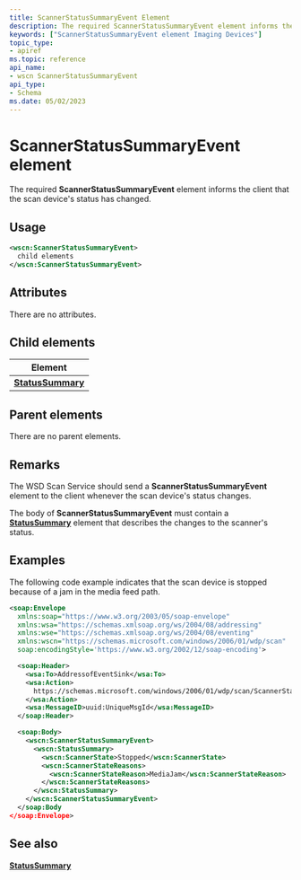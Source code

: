 ```yaml
---
title: ScannerStatusSummaryEvent Element
description: The required ScannerStatusSummaryEvent element informs the client that the scan device's status has changed.
keywords: ["ScannerStatusSummaryEvent element Imaging Devices"]
topic_type:
- apiref
ms.topic: reference
api_name:
- wscn ScannerStatusSummaryEvent
api_type:
- Schema
ms.date: 05/02/2023
---
```


# ScannerStatusSummaryEvent element

The required **ScannerStatusSummaryEvent** element informs the client that the scan device's status has changed.

## Usage

```xml
<wscn:ScannerStatusSummaryEvent>
  child elements
</wscn:ScannerStatusSummaryEvent>
```

## Attributes

There are no attributes.

## Child elements

| Element |
|--|
| [**StatusSummary**](statussummary.md) |

## Parent elements

There are no parent elements.

## Remarks

The WSD Scan Service should send a **ScannerStatusSummaryEvent** element to the client whenever the scan device's status changes.

The body of **ScannerStatusSummaryEvent** must contain a [**StatusSummary**](statussummary.md) element that describes the changes to the scanner's status.

## Examples

The following code example indicates that the scan device is stopped because of a jam in the media feed path.

```xml
<soap:Envelope
  xmlns:soap="https://www.w3.org/2003/05/soap-envelope"
  xmlns:wsa="https://schemas.xmlsoap.org/ws/2004/08/addressing"
  xmlns:wse="https://schemas.xmlsoap.org/ws/2004/08/eventing"
  xmlns:wscn="https://schemas.microsoft.com/windows/2006/01/wdp/scan"
  soap:encodingStyle='https://www.w3.org/2002/12/soap-encoding'>

  <soap:Header>
    <wsa:To>AddressofEventSink</wsa:To>
    <wsa:Action>
      https://schemas.microsoft.com/windows/2006/01/wdp/scan/ScannerStatusSummaryEvent
    </wsa:Action>
    <wsa:MessageID>uuid:UniqueMsgId</wsa:MessageID>
  </soap:Header>

  <soap:Body>
    <wscn:ScannerStatusSummaryEvent>
      <wscn:StatusSummary>
        <wscn:ScannerState>Stopped</wscn:ScannerState>
        <wscn:ScannerStateReasons>
          <wscn:ScannerStateReason>MediaJam</wscn:ScannerStateReason>
        </wscn:ScannerStateReasons>
      </wscn:StatusSummary>
    </wscn:ScannerStatusSummaryEvent>
  </soap:Body
</soap:Envelope>
```

## See also

[**StatusSummary**](statussummary.md)
